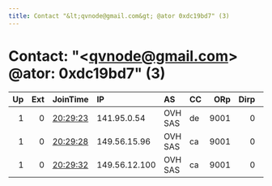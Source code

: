 ```yaml
---
title: Contact "&lt;qvnode@gmail.com&gt; @ator 0xdc19bd7" (3)
---
```


# Contact: "&lt;qvnode@gmail.com&gt; @ator: 0xdc19bd7" (3)

|   Up |   Ext | JoinTime                                                                                              | IP            | AS      | CC   |   ORp |   Dirp | OS    | Version   | Nickname   |   eFamMembers |
|-----:|------:|:------------------------------------------------------------------------------------------------------|:--------------|:--------|:-----|------:|-------:|:------|:----------|:-----------|--------------:|
|    1 |     0 | [20:29:23](https://nusenu.github.io/OrNetStats/w/relay/697ACED7B262A25C5BA83F2662065B6F752D29F1.html) | 141.95.0.54   | OVH SAS | de   |  9001 |      0 | Linux | 0.4.7.13  | qv         |             1 |
|    1 |     0 | [20:29:28](https://nusenu.github.io/OrNetStats/w/relay/6AAA89C6AD604A1F308153446A980C9133F4611E.html) | 149.56.15.96  | OVH SAS | ca   |  9001 |      0 | Linux | 0.4.7.13  | qv         |             1 |
|    1 |     0 | [20:29:32](https://nusenu.github.io/OrNetStats/w/relay/1AC666DF2DACBAC8B3E10D9EB5B5FC7BDF98BF63.html) | 149.56.12.100 | OVH SAS | ca   |  9001 |      0 | Linux | 0.4.7.13  | qv         |             1 |
